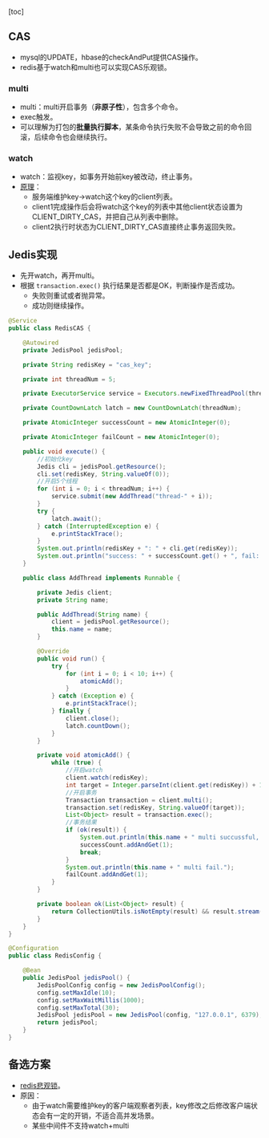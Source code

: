 [toc]
## CAS ##
- mysql的UPDATE，hbase的checkAndPut提供CAS操作。
- redis基于watch和multi也可以实现CAS乐观锁。

### multi ###
- multi：multi开启事务（**非原子性**），包含多个命令。
- exec触发。
- 可以理解为打包的**批量执行脚本**，某条命令执行失败不会导致之前的命令回滚，后续命令也会继续执行。

### watch ###
- watch：监视key，如事务开始前key被改动，终止事务。
- [原理](https://www.jianshu.com/p/ad273642b3bb)：
  - 服务端维护key->watch这个key的client列表。
  - client1完成操作后会将watch这个key的列表中其他client状态设置为CLIENT_DIRTY_CAS，并把自己从列表中删除。
  - client2执行时状态为CLIENT_DIRTY_CAS直接终止事务返回失败。

## Jedis实现 ##
- 先开watch，再开multi。
- 根据 ```transaction.exec()``` 执行结果是否都是OK，判断操作是否成功。
  - 失败则重试或者抛异常。
  - 成功则继续操作。
```java
@Service
public class RedisCAS {

    @Autowired
    private JedisPool jedisPool;

    private String redisKey = "cas_key";

    private int threadNum = 5;

    private ExecutorService service = Executors.newFixedThreadPool(threadNum);

    private CountDownLatch latch = new CountDownLatch(threadNum);

    private AtomicInteger successCount = new AtomicInteger(0);

    private AtomicInteger failCount = new AtomicInteger(0);

    public void execute() {
        //初始化key
        Jedis cli = jedisPool.getResource();
        cli.set(redisKey, String.valueOf(0));
        //开启5个线程
        for (int i = 0; i < threadNum; i++) {
            service.submit(new AddThread("thread-" + i));
        }
        try {
            latch.await();
        } catch (InterruptedException e) {
            e.printStackTrace();
        }
        System.out.println(redisKey + ": " + cli.get(redisKey));
        System.out.println("success: " + successCount.get() + ", fail: " + failCount.get());
    }

    public class AddThread implements Runnable {

        private Jedis client;
        private String name;

        public AddThread(String name) {
            client = jedisPool.getResource();
            this.name = name;
        }

        @Override
        public void run() {
            try {
                for (int i = 0; i < 10; i++) {
                    atomicAdd();
                }
            } catch (Exception e) {
                e.printStackTrace();
            } finally {
                client.close();
                latch.countDown();
            }
        }

        private void atomicAdd() {
            while (true) {
                //开启watch
                client.watch(redisKey);
                int target = Integer.parseInt(client.get(redisKey)) + 1;
                //开启事务
                Transaction transaction = client.multi();
                transaction.set(redisKey, String.valueOf(target));
                List<Object> result = transaction.exec();
                //事务结果
                if (ok(result)) {
                    System.out.println(this.name + " multi succussful, value = " + target);
                    successCount.addAndGet(1);
                    break;
                }
                System.out.println(this.name + " multi fail.");
                failCount.addAndGet(1);
            }
        }

        private boolean ok(List<Object> result) {
            return CollectionUtils.isNotEmpty(result) && result.stream().allMatch("OK"::equals);
        }
    }
}

@Configuration
public class RedisConfig {

    @Bean
    public JedisPool jedisPool() {
        JedisPoolConfig config = new JedisPoolConfig();
        config.setMaxIdle(10);
        config.setMaxWaitMillis(1000);
        config.setMaxTotal(30);
        JedisPool jedisPool = new JedisPool(config, "127.0.0.1", 6379);
        return jedisPool;
    }
}

```

## 备选方案 ##
- [redis悲观锁](https://blog.csdn.net/qq_40369829/article/details/87560838#redis_33)。
- 原因：
  - 由于watch需要维护key的客户端观察者列表，key修改之后修改客户端状态会有一定的开销，不适合高并发场景。
  - 某些中间件不支持watch+multi
